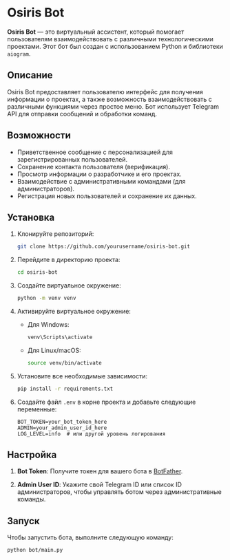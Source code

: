 # Osiris Bot

**Osiris Bot** — это виртуальный ассистент, который помогает пользователям взаимодействовать с различными технологическими проектами. Этот бот был создан с использованием Python и библиотеки `aiogram`.

## Описание

Osiris Bot предоставляет пользователю интерфейс для получения информации о проектах, а также возможность взаимодействовать с различными функциями через простое меню. Бот использует Telegram API для отправки сообщений и обработки команд.

## Возможности

- Приветственное сообщение с персонализацией для зарегистрированных пользователей.
- Сохранение контакта пользователя (верификация).
- Просмотр информации о разработчике и его проектах.
- Взаимодействие с административными командами (для администраторов).
- Регистрация новых пользователей и сохранение их данных.

## Установка

1. Клонируйте репозиторий:
    ```bash
    git clone https://github.com/yourusername/osiris-bot.git
    ```

2. Перейдите в директорию проекта:
    ```bash
    cd osiris-bot
    ```

3. Создайте виртуальное окружение:
    ```bash
    python -m venv venv
    ```

4. Активируйте виртуальное окружение:
    - Для Windows:
        ```bash
        venv\Scripts\activate
        ```
    - Для Linux/macOS:
        ```bash
        source venv/bin/activate
        ```

5. Установите все необходимые зависимости:
    ```bash
    pip install -r requirements.txt
    ```

6. Создайте файл `.env` в корне проекта и добавьте следующие переменные:
    ```env
    BOT_TOKEN=your_bot_token_here
    ADMIN=your_admin_user_id_here
    LOG_LEVEL=info  # или другой уровень логирования
    ```

## Настройка

1. **Bot Token**: Получите токен для вашего бота в [BotFather](https://core.telegram.org/bots#botfather).
   
2. **Admin User ID**: Укажите свой Telegram ID или список ID администраторов, чтобы управлять ботом через административные команды.

## Запуск

Чтобы запустить бота, выполните следующую команду:
```bash
python bot/main.py
